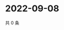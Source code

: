 # 2022-09-08

共 0 条

<!-- BEGIN WEIBO -->
<!-- 最后更新时间 Thu Sep 08 2022 12:09:10 GMT+0800 (China Standard Time) -->

<!-- END WEIBO -->
